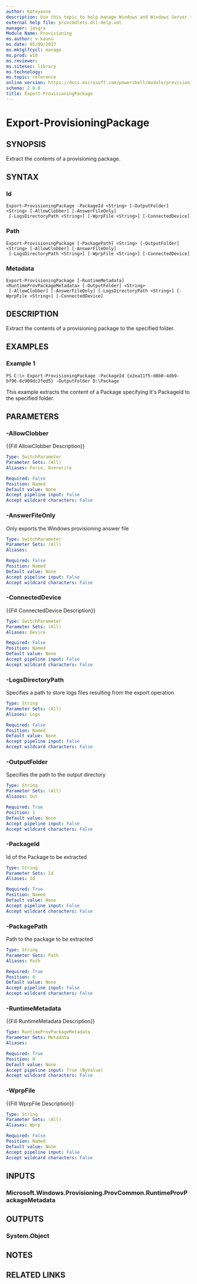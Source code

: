 ```yaml
---
author: Kateyanne
description: Use this topic to help manage Windows and Windows Server technologies with Windows PowerShell.
external help file: provcmdlets.dll-Help.xml
manager: jasgro
Module Name: Provisioning
ms.author: v-kaunu
ms.date: 05/09/2017
ms.mktglfcycl: manage
ms.prod: w10
ms.reviewer: 
ms.sitesec: library
ms.technology: 
ms.topic: reference
online version: https://docs.microsoft.com/powershell/module/provisioning/export-provisioningpackage?view=windowsserver2022-ps&wt.mc_id=ps-gethelp
schema: 2.0.0
title: Export-ProvisioningPackage
---
```


# Export-ProvisioningPackage

## SYNOPSIS
Extract the contents of a provisioning package.

## SYNTAX

### Id
```
Export-ProvisioningPackage -PackageId <String> [-OutputFolder] <String> [-AllowClobber] [-AnswerFileOnly]
 [-LogsDirectoryPath <String>] [-WprpFile <String>] [-ConnectedDevice]
```

### Path
```
Export-ProvisioningPackage [-PackagePath] <String> [-OutputFolder] <String> [-AllowClobber] [-AnswerFileOnly]
 [-LogsDirectoryPath <String>] [-WprpFile <String>] [-ConnectedDevice]
```

### Metadata
```
Export-ProvisioningPackage [-RuntimeMetadata] <RuntimeProvPackageMetadata> [-OutputFolder] <String>
 [-AllowClobber] [-AnswerFileOnly] [-LogsDirectoryPath <String>] [-WprpFile <String>] [-ConnectedDevice]
```

## DESCRIPTION
Extract the contents of a provisioning package to the specified folder.

## EXAMPLES

### Example 1
```
PS C:\> Export-ProvisioningPackage -PackageId {e2ea11f5-d8b0-4db9-bf96-8c909dc2fed5} -OutputFolder D:\Package
```

This example extracts the content of a Package specifying it's PackageId to the specified folder.

## PARAMETERS

### -AllowClobber
{{Fill AllowClobber Description}}

```yaml
Type: SwitchParameter
Parameter Sets: (All)
Aliases: Force, Overwrite

Required: False
Position: Named
Default value: None
Accept pipeline input: False
Accept wildcard characters: False
```

### -AnswerFileOnly
Only exports the Windows provisioning answer file

```yaml
Type: SwitchParameter
Parameter Sets: (All)
Aliases: 

Required: False
Position: Named
Default value: None
Accept pipeline input: False
Accept wildcard characters: False
```

### -ConnectedDevice
{{Fill ConnectedDevice Description}}

```yaml
Type: SwitchParameter
Parameter Sets: (All)
Aliases: Device

Required: False
Position: Named
Default value: None
Accept pipeline input: False
Accept wildcard characters: False
```

### -LogsDirectoryPath
Specifies a path to store logs files resulting from the export operation

```yaml
Type: String
Parameter Sets: (All)
Aliases: Logs

Required: False
Position: Named
Default value: None
Accept pipeline input: False
Accept wildcard characters: False
```

### -OutputFolder
Specifies the path to the output directory

```yaml
Type: String
Parameter Sets: (All)
Aliases: Out

Required: True
Position: 1
Default value: None
Accept pipeline input: False
Accept wildcard characters: False
```

### -PackageId
Id of the Package to be extracted

```yaml
Type: String
Parameter Sets: Id
Aliases: Id

Required: True
Position: Named
Default value: None
Accept pipeline input: False
Accept wildcard characters: False
```

### -PackagePath
Path to the package to be extracted

```yaml
Type: String
Parameter Sets: Path
Aliases: Path

Required: True
Position: 0
Default value: None
Accept pipeline input: False
Accept wildcard characters: False
```

### -RuntimeMetadata
{{Fill RuntimeMetadata Description}}

```yaml
Type: RuntimeProvPackageMetadata
Parameter Sets: Metadata
Aliases: 

Required: True
Position: 0
Default value: None
Accept pipeline input: True (ByValue)
Accept wildcard characters: False
```

### -WprpFile
{{Fill WprpFile Description}}

```yaml
Type: String
Parameter Sets: (All)
Aliases: Wprp

Required: False
Position: Named
Default value: None
Accept pipeline input: False
Accept wildcard characters: False
```

## INPUTS

### Microsoft.Windows.Provisioning.ProvCommon.RuntimeProvPackageMetadata


## OUTPUTS

### System.Object

## NOTES

## RELATED LINKS

